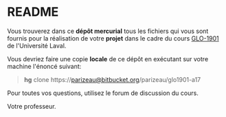 # README #

Vous trouverez dans ce **dépôt mercurial** tous les fichiers qui vous sont fournis pour la réalisation de votre **projet** dans le cadre du cours [GLO-1901](https://python.gel.ulaval.ca/projet) de l'Université Laval.

Vous devriez faire une copie **locale** de ce dépôt en exécutant sur votre machine l'énoncé suivant:

> **hg** clone https://parizeau@bitbucket.org/parizeau/glo1901-a17

Pour toutes vos questions, utilisez le forum de discussion du cours.

Votre professeur.